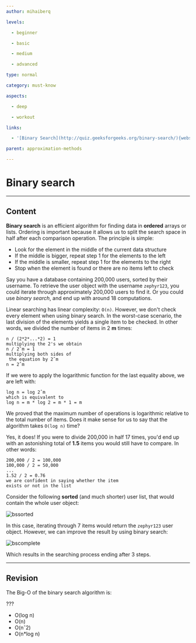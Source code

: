 ```yaml
---
author: mihaiberq

levels:

  - beginner

  - basic

  - medium

  - advanced

type: normal

category: must-know

aspects:

  - deep

  - workout

links:

  - '[Binary Search](http://quiz.geeksforgeeks.org/binary-search/){website}'

parent: approximation-methods

---
```


# Binary search

---
## Content

**Binary search** is an efficient algorithm for finding data in **ordered** arrays or lists. Ordering is important because it allows us to split the search space in half after each comparison operation. The principle is simple:
 - Look for the element in the middle of the current data structure
 - If the middle is bigger, repeat step 1 for the elements to the left
 - If the middle is smaller, repeat step 1 for the elements to the right
 - Stop when the element is found or there are no items left to check

Say you have a database containing 200,000 users, sorted by their username. To retrieve the user object with the username `zephyr123`, you could iterate through approximately 200,000 users to find it. Or you could use *binary search*, and end up with around 18 computations.

Linear searching has linear complexity: `O(n)`. However, we don't check every element when using binary search. In the worst-case scenario, the last division of the elements yields a single item to be checked. In other words, we divided the number of items in 2 **m** times:
```text
n / (2*2*...*2) = 1
multiplying the 2's we obtain
n / 2ˆm = 1
multiplying both sides of
 the equation by 2ˆm
n = 2ˆm
```
If we were to apply the logarithmic function for the last equality above, we are left with:
```text
log n = log 2ˆm
which is equivalent to
log n = m * log 2 = m * 1 = m
```
We proved that the maximum number of operations is logarithmic relative to the total number of items. Does it make sense for us to say that the algorithm takes `O(log n)` time?

Yes, it does! If you were to divide 200,000 in half 17 times, you'd end up with an astonishing total of **1.5** items you would still have to compare. In other words:
```text
200,000 / 2 = 100,000
100,000 / 2 = 50,000
...
1.52 / 2 = 0.76
we are confident in saying whether the item
exists or not in the list
```
Consider the following **sorted** (and much shorter) user list, that would contain the whole user object:

![bssorted](https://img.enkipro.com/c2fb2280cc46a04d5393e4749e9fb7ad.png)

In this case, iterating through 7 items would return the `zephyr123` user object. However, we can improve the result by using binary search:

![bscomplete](https://img.enkipro.com/b63a809c4db811fe12ed2eba5eeb877f.png)

Which results in the searching process ending after 3 steps.

---
## Revision

The Big-O of the binary search algorithm is:

???


* O(log n)
* O(n)
* O(nˆ2)
* O(n*log n)


